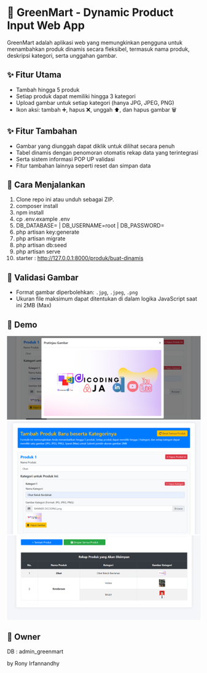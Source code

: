 # 🛒 GreenMart - Dynamic Product Input Web App

GreenMart adalah aplikasi web yang memungkinkan pengguna untuk menambahkan produk dinamis secara fleksibel, termasuk nama produk, deskripsi kategori, serta unggahan gambar.

## ✨ Fitur Utama

-   Tambah hingga 5 produk
-   Setiap produk dapat memiliki hingga 3 kategori
-   Upload gambar untuk setiap kategori (hanya JPG, JPEG, PNG)
-   Ikon aksi: tambah ➕, hapus ❌, unggah ⬆️, dan hapus gambar 🗑️

## ✨ Fitur Tambahan

-   Gambar yang diunggah dapat diklik untuk dilihat secara penuh
-   Tabel dinamis dengan penomoran otomatis rekap data yang terintegrasi
-   Serta sistem informasi POP UP validasi
-   Fitur tambahan lainnya seperti reset dan simpan data

## 🚀 Cara Menjalankan

1. Clone repo ini atau unduh sebagai ZIP.
2. composer install
3. npm install
4. cp .env.example .env
5. DB_DATABASE= | DB_USERNAME=root | DB_PASSWORD=
6. php artisan key:generate
7. php artisan migrate
8. php artisan db:seed
9. php artisan serve
10. starter : http://127.0.0.1:8000/produk/buat-dinamis

## 🧪 Validasi Gambar

-   Format gambar diperbolehkan: `.jpg`, `.jpeg`, `.png`
-   Ukuran file maksimum dapat ditentukan di dalam logika JavaScript saat ini 2MB (Max)

## 📸 Demo

![Tampilan1](./assets/gambar-1.png)
![Tampilan2](./assets/gambar-2.png)
![Tampilan3](./assets/gambar-3.png)

## 📃 Owner

DB : admin_greenmart

by Rony Irfannandhy
